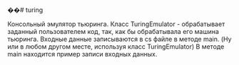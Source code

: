��# turing

Консольный эмулятор тьюринга. 
Класс TuringEmulator - обрабатывает заданный пользователем код, так, как бы обрабатывала его машина тьюринга. 
Входные данные записываются в cs файле в методе main. (Ну или в любом другом месте, используя класс TuringEmulator)
В методе main находится пример записи входных данных.
